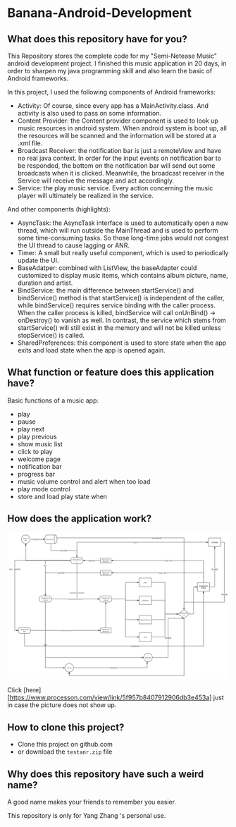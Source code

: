 # Banana-Android-Development

## What does this repository have for you?

This Repository stores the complete code for my "Semi-Netease Music" android development project. I finished this music application in 20 days, in order to sharpen my java programming skill and also learn the basic of Android frameworks.

In this project, I used the following components of Android frameworks:

- Activity: Of course, since every app has a MainActivity.class. And activity is also used to pass on some information.
- Content Provider: the Content provider component is used to look up music resources in android system. When android system is boot up, all the resources will be scanned and the information will be stored at a .xml file.
- Broadcast Receiver: the notification bar is just a remoteView and have no real java context. In order for the input events on notification bar to be responded, the bottom on the notification bar will send out some broadcasts when it is clicked. Meanwhile, the broadcast receiver in the Service will receive the message and act accordingly.
- Service: the play music service. Every action concerning the music player will ultimately be realized in the service.

And other components (highlights):

- AsyncTask: the AsyncTask interface is used to automatically open a new thread, which will run outside the MainThread and is used to perform some time-consuming tasks. So those long-time jobs would not congest the UI thread to cause lagging or ANR. 
- Timer: A small but really useful component, which is used to periodically update the UI.
- BaseAdatper: combined with ListView, the baseAdapter could customized to display music items, which contains album picture, name, duration and artist.
- BindService: the main difference between startService() and bindService() method is that startService() is independent of the caller, while bindService() requires service binding with the caller process. When the caller process is killed, bindService will call onUnBind() -> onDestroy() to vanish as well. In contrast, the service which stems from startService() will still exist in the memory and will not be killed unless stopService() is called.
- SharedPreferences: this component is used to store state when the app exits and load state when the app is opened again.

## What function or feature does this application have?

Basic functions of a music app:

- play
- pause
- play next
- play previous
- show music list
- click to play
- welcome page
- notification bar
- progress bar
- music volume control and alert when too load
- play mode control
- store and load play state when 

## How does the application work?

![Design of my Music application](\音乐播放器.png)

Click [here][https://www.processon.com/view/link/5f957b8407912906db3e453a] just in case the picture does not show up.

## How to clone this project?

- Clone this project on github.com
- or download the ```testanr.zip``` file

## Why does this repository have such a weird name?

A good name makes your friends to remember you easier. 



This repository is only for Yang Zhang 's personal use.  